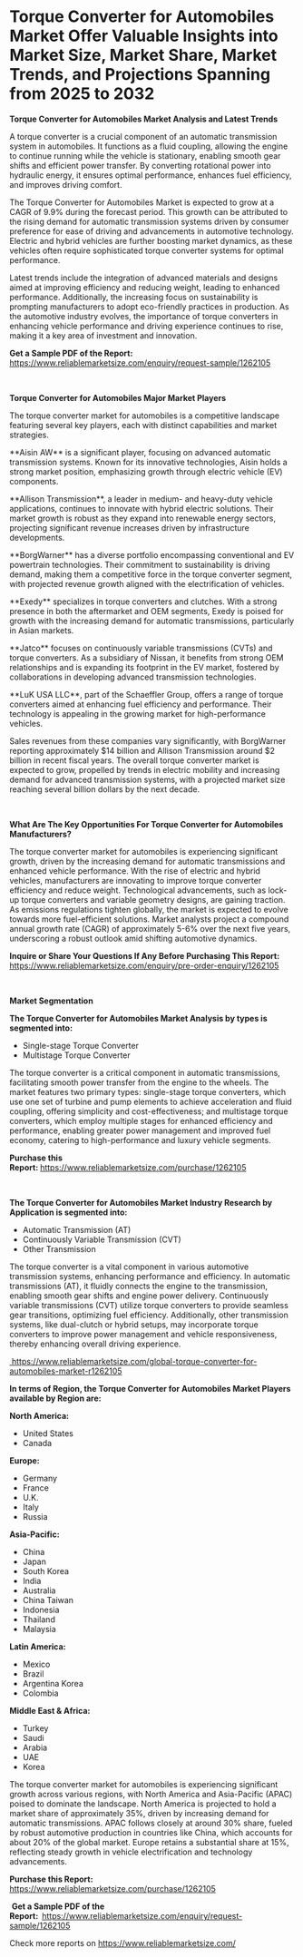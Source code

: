 <p><h1>Torque Converter for Automobiles Market Offer Valuable Insights into Market Size, Market Share, Market Trends, and Projections Spanning from 2025 to 2032</h1></p><p><strong>Torque Converter for Automobiles Market Analysis and Latest Trends</strong></p>
<p><p>A torque converter is a crucial component of an automatic transmission system in automobiles. It functions as a fluid coupling, allowing the engine to continue running while the vehicle is stationary, enabling smooth gear shifts and efficient power transfer. By converting rotational power into hydraulic energy, it ensures optimal performance, enhances fuel efficiency, and improves driving comfort.</p><p>The Torque Converter for Automobiles Market is expected to grow at a CAGR of 9.9% during the forecast period. This growth can be attributed to the rising demand for automatic transmission systems driven by consumer preference for ease of driving and advancements in automotive technology. Electric and hybrid vehicles are further boosting market dynamics, as these vehicles often require sophisticated torque converter systems for optimal performance.</p><p>Latest trends include the integration of advanced materials and designs aimed at improving efficiency and reducing weight, leading to enhanced performance. Additionally, the increasing focus on sustainability is prompting manufacturers to adopt eco-friendly practices in production. As the automotive industry evolves, the importance of torque converters in enhancing vehicle performance and driving experience continues to rise, making it a key area of investment and innovation.</p></p>
<p><strong>Get a Sample PDF of the Report:&nbsp;</strong> <a href="https://www.reliablemarketsize.com/enquiry/request-sample/1262105?utm_campaign=3197&utm_medium=2&utm_source=Github&utm_content=ia&utm_term=30032025&utm_id=torque-converter-for-automobiles">https://www.reliablemarketsize.com/enquiry/request-sample/1262105</a></p>
<p>&nbsp;</p>
<p><strong>Torque Converter for Automobiles Major Market Players</strong></p>
<p><p>The torque converter market for automobiles is a competitive landscape featuring several key players, each with distinct capabilities and market strategies.</p><p>**Aisin AW** is a significant player, focusing on advanced automatic transmission systems. Known for its innovative technologies, Aisin holds a strong market position, emphasizing growth through electric vehicle (EV) components. </p><p>**Allison Transmission**, a leader in medium- and heavy-duty vehicle applications, continues to innovate with hybrid electric solutions. Their market growth is robust as they expand into renewable energy sectors, projecting significant revenue increases driven by infrastructure developments.</p><p>**BorgWarner** has a diverse portfolio encompassing conventional and EV powertrain technologies. Their commitment to sustainability is driving demand, making them a competitive force in the torque converter segment, with projected revenue growth aligned with the electrification of vehicles.</p><p>**Exedy** specializes in torque converters and clutches. With a strong presence in both the aftermarket and OEM segments, Exedy is poised for growth with the increasing demand for automatic transmissions, particularly in Asian markets.</p><p>**Jatco** focuses on continuously variable transmissions (CVTs) and torque converters. As a subsidiary of Nissan, it benefits from strong OEM relationships and is expanding its footprint in the EV market, fostered by collaborations in developing advanced transmission technologies.</p><p>**LuK USA LLC**, part of the Schaeffler Group, offers a range of torque converters aimed at enhancing fuel efficiency and performance. Their technology is appealing in the growing market for high-performance vehicles.</p><p>Sales revenues from these companies vary significantly, with BorgWarner reporting approximately $14 billion and Allison Transmission around $2 billion in recent fiscal years. The overall torque converter market is expected to grow, propelled by trends in electric mobility and increasing demand for advanced transmission systems, with a projected market size reaching several billion dollars by the next decade.</p></p>
<p>&nbsp;</p>
<p><strong>What Are The Key Opportunities For Torque Converter for Automobiles Manufacturers?</strong></p>
<p><p>The torque converter market for automobiles is experiencing significant growth, driven by the increasing demand for automatic transmissions and enhanced vehicle performance. With the rise of electric and hybrid vehicles, manufacturers are innovating to improve torque converter efficiency and reduce weight. Technological advancements, such as lock-up torque converters and variable geometry designs, are gaining traction. As emissions regulations tighten globally, the market is expected to evolve towards more fuel-efficient solutions. Market analysts project a compound annual growth rate (CAGR) of approximately 5-6% over the next five years, underscoring a robust outlook amid shifting automotive dynamics.</p></p>
<p><strong>Inquire or Share Your Questions If Any Before Purchasing This Report:</strong> <a href="https://www.reliablemarketsize.com/enquiry/pre-order-enquiry/1262105?utm_campaign=3197&utm_medium=2&utm_source=Github&utm_content=ia&utm_term=30032025&utm_id=torque-converter-for-automobiles">https://www.reliablemarketsize.com/enquiry/pre-order-enquiry/1262105</a></p>
<p>&nbsp;</p>
<p><strong>Market Segmentation</strong></p>
<p><strong>The Torque Converter for Automobiles Market Analysis by types is segmented into:</strong></p>
<p><ul><li>Single-stage Torque Converter</li><li>Multistage Torque Converter</li></ul></p>
<p><p>The torque converter is a critical component in automatic transmissions, facilitating smooth power transfer from the engine to the wheels. The market features two primary types: single-stage torque converters, which use one set of turbine and pump elements to achieve acceleration and fluid coupling, offering simplicity and cost-effectiveness; and multistage torque converters, which employ multiple stages for enhanced efficiency and performance, enabling greater power management and improved fuel economy, catering to high-performance and luxury vehicle segments.</p></p>
<p><strong>Purchase this Report:&nbsp;</strong><a href="https://www.reliablemarketsize.com/purchase/1262105?utm_campaign=3197&utm_medium=2&utm_source=Github&utm_content=ia&utm_term=30032025&utm_id=torque-converter-for-automobiles">https://www.reliablemarketsize.com/purchase/1262105</a></p>
<p>&nbsp;</p>
<p><strong>The Torque Converter for Automobiles Market Industry Research by Application is segmented into:</strong></p>
<p><ul><li>Automatic Transmission (AT)</li><li>Continuously Variable Transmission (CVT)</li><li>Other Transmission</li></ul></p>
<p><p>The torque converter is a vital component in various automotive transmission systems, enhancing performance and efficiency. In automatic transmissions (AT), it fluidly connects the engine to the transmission, enabling smooth gear shifts and engine power delivery. Continuously variable transmissions (CVT) utilize torque converters to provide seamless gear transitions, optimizing fuel efficiency. Additionally, other transmission systems, like dual-clutch or hybrid setups, may incorporate torque converters to improve power management and vehicle responsiveness, thereby enhancing overall driving experience.</p></p>
<p><a href="https://www.reliablemarketsize.com/global-torque-converter-for-automobiles-market-r1262105?utm_campaign=3197&utm_medium=2&utm_source=Github&utm_content=ia&utm_term=30032025&utm_id=torque-converter-for-automobiles">&nbsp;https://www.reliablemarketsize.com/global-torque-converter-for-automobiles-market-r1262105</a></p>
<p><strong>In terms of Region, the Torque Converter for Automobiles Market Players available by Region are:</strong></p>
<p>
    <p> <strong> North America: </strong>
        <ul>
            <li>United States</li>
            <li>Canada</li>
        </ul>
        </p> 
    <p> <strong> Europe: </strong>
        <ul>
            <li>Germany</li>
            <li>France</li>
            <li>U.K.</li>
            <li>Italy</li>
            <li>Russia</li>
        </ul>
        </p> 
    <p> <strong> Asia-Pacific: </strong>
        <ul>
            <li>China</li>
            <li>Japan</li>
            <li>South Korea</li>
            <li>India</li>
            <li>Australia</li>
            <li>China Taiwan</li>
            <li>Indonesia</li>
            <li>Thailand</li>
            <li>Malaysia</li>
        </ul>
        </p> 
    <p> <strong> Latin America: </strong>
        <ul>
            <li>Mexico</li>
            <li>Brazil</li>
            <li>Argentina Korea</li>
            <li>Colombia</li>
        </ul>
        </p> 
    <p> <strong> Middle East & Africa: </strong>
        <ul>
            <li>Turkey</li>
            <li>Saudi</li>
            <li>Arabia</li>
            <li>UAE</li>
            <li>Korea</li>
        </ul>
    </p>
    </p>
<p><p>The torque converter market for automobiles is experiencing significant growth across various regions, with North America and Asia-Pacific (APAC) poised to dominate the landscape. North America is projected to hold a market share of approximately 35%, driven by increasing demand for automatic transmissions. APAC follows closely at around 30% share, fueled by robust automotive production in countries like China, which accounts for about 20% of the global market. Europe retains a substantial share at 15%, reflecting steady growth in vehicle electrification and technology advancements.</p></p>
<p><strong>Purchase this Report: </strong><a href="https://www.reliablemarketsize.com/purchase/1262105?utm_campaign=3197&utm_medium=2&utm_source=Github&utm_content=ia&utm_term=30032025&utm_id=torque-converter-for-automobiles">https://www.reliablemarketsize.com/purchase/1262105</a></p>
<p>&nbsp;<strong>Get a Sample PDF of the Report:&nbsp;&nbsp;</strong><a href="https://www.reliablemarketsize.com/enquiry/request-sample/1262105?utm_campaign=3197&utm_medium=2&utm_source=Github&utm_content=ia&utm_term=30032025&utm_id=torque-converter-for-automobiles">https://www.reliablemarketsize.com/enquiry/request-sample/1262105</a></p>
<p><strong></strong></p>
<p>Check more reports on <a href="https://www.reliablemarketsize.com/?utm_campaign=3197&utm_medium=2&utm_source=Github&utm_content=ia&utm_term=30032025&utm_id=torque-converter-for-automobiles">https://www.reliablemarketsize.com/</a></p>